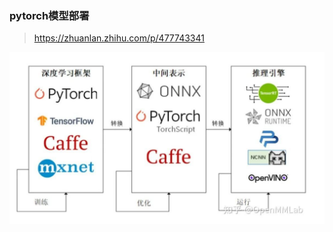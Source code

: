 ### pytorch模型部署

> https://zhuanlan.zhihu.com/p/477743341

![image-20220421161848865](模型部署.assets/image-20220421161848865.png)